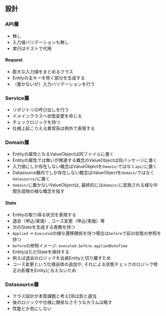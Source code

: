 ## 設計
### API層
+ 無し
+ 入力値バリデーションも無し
+ 実行はテストで代用

#### Request
+ 膨大な入力値をまとめるクラス
+ Entityの主キーを除く部分を生成する
+ （書かないが）入力バリデーションを行う

### Service層
+ リポジトリの呼び出しを行う
+ ドメインクラスへ状態変更を命じる
+ チェックロジックを持つ
+ 仕様上起こりえる異常系は例外で表現する

### Domain層
+ Entityの属性となるValueObjectは同ファイルに書く
+ Entityの属性では無いが関連する概念のValueObjectは同パッケージに書く
+ 入力値にしか存在しない概念はValueObjectを`domain/`ではなく`api/`に置く
+ Datasource層内でしか存在しない概念はValueObjectを`domain/`ではなく`datasource/`に置く
+ `domain/`に置かないValueObjectは, 最終的には`domain/`に変換される様な中間生成物の様な概念を指す

#### State
+ Entityの取り得る状況を表現する
 + 退会（申込/実施）, コース変更（申込/実施）等
+ 次のStateを生成する責務を持つ
+ `Applied` → `Executed`の様な遷移関係を持つ場合は`before`で前の状態の参照を持つ
 + `before`の参照イメージ: `executed.before.appliedDateTime`
+ EntityはただStateを保持する
 + 例えば退会のロジックを会員Entityと切り離すため
 + コース変更という仕様自体の追加や, それによる状態チェックのロジック修正の影響をEntityに与えないため

### Datasource層
+ クラス設計が本質課題と考えDBは割と適当
 + 後のロジックや仕様に関係なさそうなカラムは略す
 + 性能とか気にしない
